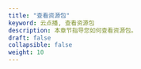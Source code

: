 ```yaml
---
title: "查看资源包"
keyword: 云点播, 查看资源包
description: 本章节指导您如何查看资源包。
draft: false
collapsible: false
weight: 10
---
```

